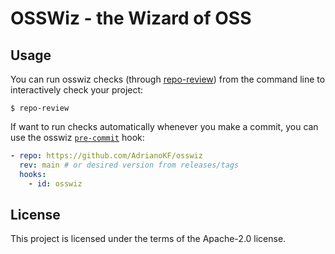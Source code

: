 # OSSWiz - the Wizard of OSS

## Usage

You can run osswiz checks (through [repo-review](https://repo-review.readthedocs.io/en/latest/)) from the command line to interactively check your project:

```console
$ repo-review
```

If want to run checks automatically whenever you make a commit, you can use the osswiz [`pre-commit`](https://pre-commit.com) hook:

```yaml
- repo: https://github.com/AdrianoKF/osswiz
  rev: main # or desired version from releases/tags
  hooks:
    - id: osswiz
```

## License

This project is licensed under the terms of the Apache-2.0 license.

